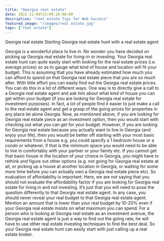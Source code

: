 ```yaml
---
title: "Georgia real estate"
date: 2022-11-04T13:09:28-08:00
description: "real estate Tips for Web Success"
featured_image: "/images/real estate.jpg"
tags: ["real estate"]
---
```


Georgia real estate 
Starting Georgia real estate hunt with a real estate agent

Georgia is a wonderful place to live in. No wonder you have decided on picking up Georgia real estate for living-in or investing. Your Georgia real estate hunt can quite easily start with looking for the real estate prices (i.e. average prices) so as to gauge what kind of house and location will fit your budget. This is assuming that you have already estimated how much you can afford to spend on that Georgia real estate piece that you are so much after. 
With little effort you can easily find out the Georgia real estate prices. You can do this in a lot of different ways. One way is to directly give a call to a Georgia real estate agent and ask him about what kind of house you can get within your budget (if you are looking for Georgia real estate for investment purposes). In fact, a lot of people find it easier to just make a call to the real estate agent and get a grasp of the going prices for properties in any place let alone Georgia. Now, as mentioned above, if you are looking for Georgia real estate piece as an investment option, then you would start with checking out what you can get for your budget. However, if you are looking for Georgia real estate because you actually want to live in Georgia (and enjoy your life), then you would be better off starting with your most basic requirements from a house e.g. you could specify a 1 bedroom house or a condo or whatever, if that is the minimum space you would need to be able to live in comfortably with your partner or your family etc. If you cannot get that basic house in the location of your choice in Georgia, you might have to rethink and figure out other options (e.g. not going for Georgia real estate at all, or picking up a house at another location in Georgia, or waiting for some more time before you can actually own a Georgia real estate piece etc). So evaluation of affordability is important. Here, we are not saying that you should not evaluate the affordability factor if you are looking for Georgia real estate for living in and not investing. It’s just that you will need to pose the question differently to that Georgia real estate agent. In any case, you should never reveal your real budget to that Georgia real estate agent. Mention an amount that is lower than your real budget by 10-20% even if your Georgia real estate insists on what maximum you can spend. For a person who is looking at Georgia real estate as an investment avenue, the Georgia real estate agent is just a way to find out the going rate, he will have to use other real estate investing techniques to find the best deal. 
So your Georgia real estate hunt can easily start with just calling up a real estate broker.

